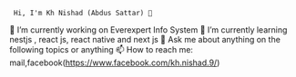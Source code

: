 
     Hi, I'm Kh Nishad (Abdus Sattar) 👋

 🔭 I’m currently working on Everexpert Info System
 🌱 I’m currently learning nestjs , react js, react native and next js
 💬 Ask me about anything on the following topics or anything
 📫 How to reach me: mail,facebook(https://www.facebook.com/kh.nishad.9/)
 

